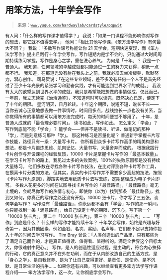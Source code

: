# 用笨方法，十年学会写作

> 来源：[`www.yuque.com/hardwaylab/cardstyle/pqpw5t`](https://www.yuque.com/hardwaylab/cardstyle/pqpw5t)

<ne-p id="3a6fd726baad886833184771a59798a3" data-lake-id="3a6fd726baad886833184771a59798a3"><ne-text id="u1baa0dbc">有人问：「什么样的写作课才值得学？」</ne-text></ne-p> <ne-p id="0caf364c2abd0c18f9bdbd4c5a3831d1" data-lake-id="0caf364c2abd0c18f9bdbd4c5a3831d1"><ne-text id="u0c9335c3">我说：「如果一门课程不能影响你对写作的想法，那它就不值得去学。」</ne-text></ne-p> <ne-p id="96240d1b8e50c534034df2cd5b4ab94d" data-lake-id="96240d1b8e50c534034df2cd5b4ab94d"><ne-text id="uacfab700">他问：「相比其他写作课，《笨方法学写作》有何最大不同？」</ne-text></ne-p> <ne-p id="fe0b81b5fdd1897f8eb30f584bbe692c" data-lake-id="fe0b81b5fdd1897f8eb30f584bbe692c"><ne-text id="u42d6b8f3">我说：「多数写作课号称能让你 21 天学会，短期快速变现，而《笨方法学写作》提出且践行十年学会写作，写作短期内是学不会的，只能通过大时间周期持续练习掌握，写作是身心之学，重在洗心养气。</ne-text></ne-p> <ne-h2 id="4e6b7610" data-lake-id="4e6b7610"><ne-heading-ext><ne-heading-anchor></ne-heading-anchor><ne-heading-fold></ne-heading-fold></ne-heading-ext><ne-heading-content><ne-text id="u7ff45e03">为何是「十年」？</ne-text></ne-heading-content></ne-h2> <ne-p id="0187b8e923728d1e03dacb70f301c82c" data-lake-id="0187b8e923728d1e03dacb70f301c82c"><ne-text id="ub5edb1af">我是一个普通人。</ne-text></ne-p> <ne-p id="6ac993121d91dfc9048933d120f05783" data-lake-id="6ac993121d91dfc9048933d120f05783"><ne-text id="uef0759a9">我知道，任何领域的卓越成就都只能通过一生的努力来获得，稍低一点都不行。</ne-text></ne-p> <ne-p id="28f70c5e4c3faee1bf7fe258bad30ed6" data-lake-id="28f70c5e4c3faee1bf7fe258bad30ed6"><ne-text id="u05c9a823">我知道，在那道光没有射在我头上之前，我就必须去坐冷板凳，默默努力，潜心创作。</ne-text></ne-p> <ne-p id="2f02fadb76d3274ee241f819763a02af" data-lake-id="2f02fadb76d3274ee241f819763a02af"><ne-text id="u3bea323c">司马贺说：「在这些专业领域，差不多没有任何一个人不是首先经过了至少十年光景的紧张学习和勤奋实践，才有可能达到世界水平的成就。」</ne-text></ne-p> <ne-p id="703a46de70e70a9d216a657991613812" data-lake-id="703a46de70e70a9d216a657991613812"><ne-text id="u9d11803c">我没有太大的欲望达到世界水平的成就，我只是希望能把想做的事情做成，仅此而已。</ne-text></ne-p> <ne-p id="e72bf5d4ebf88a3f232e0525639c0f82" data-lake-id="e72bf5d4ebf88a3f232e0525639c0f82"><ne-text id="u961d35a4">一年前，我立志读完《治治通鉴》，不知道何时可以读完，既然决心已定，便定下了十年的期限。</ne-text></ne-p> <ne-p id="29168ec0ff62282bbec4df1c51c24ada" data-lake-id="29168ec0ff62282bbec4df1c51c24ada"><ne-text id="ue33aeeb3">星河明灭，日月轮转。十年这个期限，说短不短，说长不长——当你去诚心正意地想去做一件事情时，时间用多点，战线拉长一点也没有关系，当你觉得所有的事情都可以用笨方法完成时，每天的时间便觉不够用了。</ne-text></ne-p> <ne-p id="7d42b3ef860a25ecf9bb0470f6e76455" data-lake-id="7d42b3ef860a25ecf9bb0470f6e76455"><ne-text id="u857b8a07">十年，是普通人成就的「最合理必要时间」。</ne-text></ne-p> <ne-p id="85546ffd3a720def79c0e19920c210f3" data-lake-id="85546ffd3a720def79c0e19920c210f3"><ne-text id="u234f3531">读书如此，写作如此。</ne-text></ne-p> <ne-h2 id="bd7758e8" data-lake-id="bd7758e8"><ne-heading-ext><ne-heading-anchor></ne-heading-anchor><ne-heading-fold></ne-heading-fold></ne-heading-ext><ne-heading-content><ne-text id="u53462c0e">怎么定义「学会」？</ne-text></ne-heading-content></ne-h2> <ne-p id="edb67a57c2c7d2e7db564d978c76226b" data-lake-id="edb67a57c2c7d2e7db564d978c76226b"><ne-text id="u5390b7aa">写作到底能不能「学会」？</ne-text></ne-p> <ne-p id="381bf4be183075281760ae726208a8a1" data-lake-id="381bf4be183075281760ae726208a8a1"><ne-text id="ua1644cd2">能学会——但并不是读书、听课、做笔记的那种「学」，而是刻意练习那种「学」。</ne-text></ne-p> <ne-p id="bbb017189f2a1bfab4cfcfbda5139fc5" data-lake-id="bbb017189f2a1bfab4cfcfbda5139fc5"><ne-text id="u5c04e9f3">那这种练习是否量化呢？</ne-text></ne-p> <ne-p id="dc23c4bc21247c82df62f1d2169c4e23" data-lake-id="dc23c4bc21247c82df62f1d2169c4e23"><ne-text id="ud752a45e">普通新手掌握卡片写作技能，路径只有一条：大量写卡片。</ne-text></ne-p> <ne-p id="4cd70aead9b52a562ff09cbcd83e36d8" data-lake-id="4cd70aead9b52a562ff09cbcd83e36d8"><ne-text id="u3b6de3b5">你所看到众多卡片写作高手的精美构思和想法，都是卡片锻炼思维、肌肉记忆、大量书写、大量舍弃而成的。</ne-text></ne-p> <ne-p id="3def24fc1592ad3fbec9a105cff09afb" data-lake-id="3def24fc1592ad3fbec9a105cff09afb"><ne-text id="u46af2fde">根据我践行卡片创作与开设课程的经验反馈，10000 卡片是掌握卡片写作的「最基本数量」。</ne-text></ne-p> <ne-p id="64ed69bca26b85442b7f3f4f595b67d6" data-lake-id="64ed69bca26b85442b7f3f4f595b67d6"><ne-text id="u0666e2dd">在学习卡片写作的路上，我见过太多的失败案例，100%的失败原因都是没有持续大量练习。</ne-text></ne-p> <ne-p id="dfbc18febef33e5d8f1af07afffb0405" data-lake-id="dfbc18febef33e5d8f1af07afffb0405"><ne-text id="u9b2f5a86">他们多数在寻找各种卡片写作技法，在比对评测各种卡片写作工具，在摸索卡片分类的方法，但其实，真实的卡片写作并不需要多少高超的技法，按照《卡片写作九原则》，脚踏实地去用纸质卡片去写去练，定期整理成为电子卡片即可。</ne-text></ne-p> <ne-p id="1a8704b825681a0a2f101f1fc02d5908" data-lake-id="1a8704b825681a0a2f101f1fc02d5908"><ne-text id="ud61049b1">多数人花更多的时间在试图寻找卡片写作的「最佳路径」，「最佳路径」毫无止境的，会耗尽你写作的热情与初心，即使你（以为）找到那条「最佳路径」，找到又如何，你真正的写作之路还没有开始，10000 张卡片，你才写了三五张，谈何学会写作？</ne-text></ne-p> <ne-p id="8cd15fdbef4cdcf6212978ec6df08683" data-lake-id="8cd15fdbef4cdcf6212978ec6df08683"><ne-text id="ud61eaf7b">写作没有「最佳路径」，你永远都不会有「学会」写作的那一瞬间。</ne-text></ne-p> <ne-p id="e5481fda78c48fd4aeb57b6973fff85e" data-lake-id="e5481fda78c48fd4aeb57b6973fff85e"><ne-text id="u55e13ea1">你只能找到一条「满意路径」，给自己设定十年的期限，沉下心，写下第一个「10000 张卡片」，第二个「10000 张卡片」，第三个「10000 张卡片」……</ne-text></ne-p> <ne-h2 id="b4e8b7d9" data-lake-id="b4e8b7d9"><ne-heading-ext><ne-heading-anchor></ne-heading-anchor><ne-heading-fold></ne-heading-fold></ne-heading-ext><ne-heading-content><ne-text id="u32a4f38a">「写作」到底是什么？</ne-text></ne-heading-content></ne-h2> <ne-p id="f842d7dabcb8d1a5a378a3f869d43a19" data-lake-id="f842d7dabcb8d1a5a378a3f869d43a19"><ne-text id="uadfe0858">什么样的写作才能持续十年？</ne-text></ne-p> <ne-p id="796ba2d29fb50872abffabd33b5ba74e" data-lake-id="796ba2d29fb50872abffabd33b5ba74e"><ne-text id="u3945928e">十年学会写作，始终是兴趣与好奇第一，因为其他因素，例如金钱、名次、奖励、名声等，它们都不足以支持你投入十年的时间去学习写作。</ne-text></ne-p> <ne-p id="8181a6bd84efd0180a890822cea58a8f" data-lake-id="8181a6bd84efd0180a890822cea58a8f"><ne-text id="u52ab2226">Tim Bray 曾说：「人类创造出的产品里，只有那些为了满足自己而作的，才是真正值得读、值得看、值得听的。满足全世界这个目标太大，你很难射中靶心。」</ne-text></ne-p> <ne-p id="471f6c42e01a18a15065d9586b4cb9d0" data-lake-id="471f6c42e01a18a15065d9586b4cb9d0"><ne-text id="uac1fc084">写作，是人的创造性适应过程，是主动的，符合内心抉择的行动，它的真正意义并不在外在功利，而在于从内部改造自己的生活方式，是「身心之学」、是自我修养、是为了让自己变得更好、是责任、是使命、是不沉默、是日常生活的抗争……</ne-text></ne-p> <ne-hole id="u3a27883d" data-lake-id="u3a27883d"><ne-card data-card-name="hr" data-card-type="block" id="Mqr2g" data-event-boundary="card"><ne-p id="eb62ea86833d0a3e708b627bc7c13182" data-lake-id="eb62ea86833d0a3e708b627bc7c13182"><ne-text id="ue1116705">如果你还有兴趣，可以继续查看更多笨方法学写作课程介绍——</ne-text></ne-p> <ne-p id="644aa2e58295e7a312f95e6d5a33a921" data-lake-id="644aa2e58295e7a312f95e6d5a33a921"><ne-text id="u296fb5d4">笨方法学写作，这一次，让你彻底学会写作。</ne-text></ne-p></ne-card></ne-hole>
